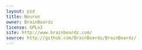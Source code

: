 ```yaml
---
layout: pid
title: Neuron
owner: BrainBoardz
license: GPLv3
site: http://www.brainboardz.com/
source: http://github.com/BrainBoardz/BrainBoardz/
---
```

